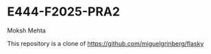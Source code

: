 # E444-F2025-PRA2

Moksh Mehta

This repository is a clone of https://github.com/miguelgrinberg/flasky
